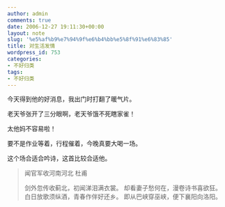 ```yaml
---
author: admin
comments: true
date: 2006-12-27 19:11:30+00:00
layout: note
slug: '%e5%af%b9%e7%94%9f%e6%b4%bb%e5%8f%91%e6%83%85'
title: 对生活发情
wordpress_id: 753
categories:
- 不好归类
tags:
- 不好归类
---
```


今天得到他的好消息，我出门时打翻了暖气片。

老天爷张开了三分眼啊，老天爷饿不死瞎家雀！

太他妈不容易啦！

要不是作业等着，行程催着，今晚真要大喝一场。

这个场合适合吟诗，这首比较合适他。





<blockquote>闻官军收河南河北  杜甫

剑外忽传收蓟北，初闻涕泪满衣裳。
却看妻子愁何在，漫卷诗书喜欲狂。
白日放歌须纵酒，青春作伴好还乡。
即从巴峡穿巫峡，便下襄阳向洛阳。</blockquote>




